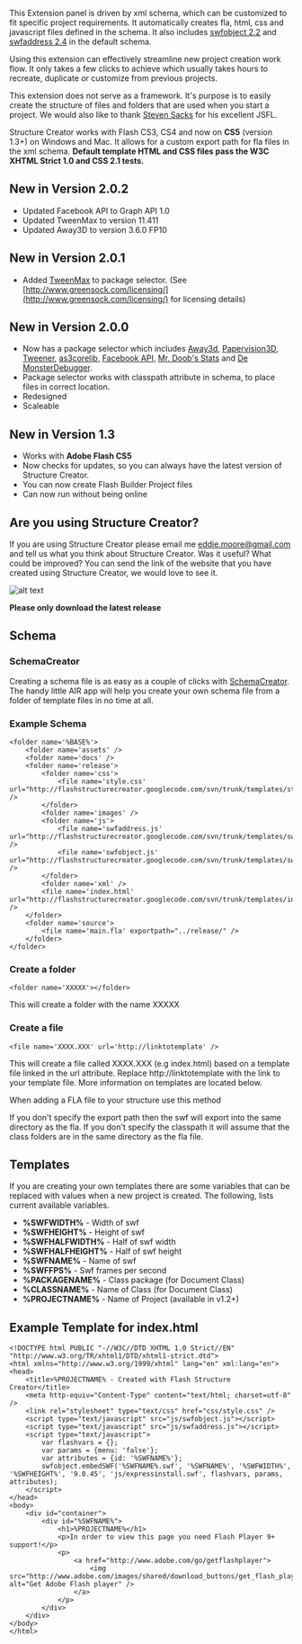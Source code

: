 This Extension panel is driven by xml schema, which can be customized to fit specific project requirements. It automatically creates fla, html, css and javascript files 
defined in the schema. It also includes [swfobject 2.2](http://code.google.com/p/swfobject/) and [swfaddress 2.4](http://www.asual.com/swfaddress/) in the default schema. 

Using this extension can effectively streamline new project creation work flow. It only takes a few clicks to achieve which usually takes hours to recreate, duplicate or 
customize from previous projects.

This extension does not serve as a framework. It's purpose is to easily create the structure of files and folders that are used when you start a project. We would also 
like to thank [Steven Sacks](http://www.stevensacks.net/) for his excellent JSFL.

Structure Creator works with Flash CS3, CS4 and now on **CS5** (version 1.3+) on Windows and Mac.
It allows for a custom export path for fla files in the xml schema.
**Default template HTML and CSS files pass the W3C XHTML Strict 1.0 and CSS 2.1 tests.**

New in Version 2.0.2
--------------------
  - Updated Facebook API to Graph API 1.0
  - Updated TweenMax to version 11.411
  - Updated Away3D to version 3.6.0 FP10

New in Version 2.0.1
--------------------
  - Added [TweenMax](http://www.greensock.com/tweenmax/) to package selector. (See [http://www.greensock.com/licensing/](http://www.greensock.com/licensing/) for licensing details)

New in Version 2.0.0
--------------------
  - Now has a package selector which includes [Away3d](http://away3d.com), [Papervision3D](http://www.papervision3d.org/), [Tweener](http://code.google.com/p/tweener/), [as3corelib](http://github.com/mikechambers/as3corelib), [Facebook API](http://code.google.com/p/facebook-actionscript-api/), [Mr. Doob's Stats](http://github.com/mrdoob/Hi-ReS-Stats) and [De MonsterDebugger](http://demonsterdebugger.com/).
  - Package selector works with classpath attribute in schema, to place files in correct location.
  - Redesigned
  - Scaleable

New in Version 1.3
------------------
  - Works with **Adobe Flash CS5**
  - Now checks for updates, so you can always have the latest version of Structure Creator.
  - You can now create Flash Builder Project files
  - Can now run without being online


Are you using Structure Creator?
--------------------------------
If you are using Structure Creator please email me [eddie.moore@gmail.com](mailto://eddie.moore@gmail.com) and tell us 
what you think about Structure Creator. Was it useful? What could be improved? You can send the link of the website 
that you have created using Structure Creator, we would love to see it.

![alt text](http://structurecreator.com/images/sc2.0.jpg "StructureCreator")

**Please only download the latest release**

Schema
------

### SchemaCreator
Creating a schema file is as easy as a couple of clicks with [SchemaCreator](http://github.com/nichmekof/SchemaCreator).
The handy little AIR app will help you create your own schema file from a folder of template files in no time at all.

### Example Schema
	<folder name='%BASE%'>
		<folder name='assets' />
		<folder name='docs' />
		<folder name='release'>
			<folder name='css'>
				<file name='style.css' url="http://flashstructurecreator.googlecode.com/svn/trunk/templates/style.css" />
			</folder>
			<folder name='images' />
			<folder name='js'>
				<file name='swfaddress.js' url="http://flashstructurecreator.googlecode.com/svn/trunk/templates/swfaddress.js" />
				<file name='swfobject.js' url="http://flashstructurecreator.googlecode.com/svn/trunk/templates/swfobject.js" />
			</folder>
			<folder name='xml' />
			<file name='index.html' url="http://flashstructurecreator.googlecode.com/svn/trunk/templates/index.html" />
		</folder>
		<folder name='source'>
			<file name='main.fla' exportpath="../release/" />
		</folder>
	</folder>



### Create a folder
	<folder name='XXXXX'></folder>

This will create a folder with the name XXXXX

### Create a file
	<file name='XXXX.XXX' url='http://linktotemplate' />

This will create a file called XXXX.XXX (e.g index.html) based on a template file linked in the url attribute. 
Replace http://linktotemplate with the link to your template file. More information on templates are located below.

When adding a FLA file to your structure use this method
	<file name='main.fla' exportpath="../release/" classpath="../classes/" />

If you don't specify the export path then the swf will export into the same directory as the fla.
If you don't specify the classpath it will assume that the class folders are in the same directory as the fla file.


Templates
---------
If you are creating your own templates there are some variables that can be replaced with values when a new project is created. 
The following, lists current available variables.

+ **%SWFWIDTH%** - Width of swf 
+ **%SWFHEIGHT%** - Height of swf
+ **%SWFHALFWIDTH%** - Half of swf width
+ **%SWFHALFHEIGHT%** - Half of swf height
+ **%SWFNAME%** - Name of swf
+ **%SWFFPS%** - Swf frames per second
+ **%PACKAGENAME%** - Class package (for Document Class)
+ **%CLASSNAME%** - Name of Class (for Document Class)
+ **%PROJECTNAME%** - Name of Project (available in v1.2+)

Example Template for index.html
-------------------------------
	<!DOCTYPE html PUBLIC "-//W3C//DTD XHTML 1.0 Strict//EN" "http://www.w3.org/TR/xhtml1/DTD/xhtml1-strict.dtd">
	<html xmlns="http://www.w3.org/1999/xhtml" lang="en" xml:lang="en">
	<head>
		<title>%PROJECTNAME% - Created with Flash Structure Creator</title>
		<meta http-equiv="Content-Type" content="text/html; charset=utf-8" />
		<link rel="stylesheet" type="text/css" href="css/style.css" />
		<script type="text/javascript" src="js/swfobject.js"></script>
		<script type="text/javascript" src="js/swfaddress.js"></script>
		<script type="text/javascript">
			var flashvars = {};
			var params = {menu: 'false'};
			var attributes = {id: '%SWFNAME%'};
			swfobject.embedSWF('%SWFNAME%.swf', '%SWFNAME%', '%SWFWIDTH%', '%SWFHEIGHT%', '9.0.45', 'js/expressinstall.swf', flashvars, params, attributes);
		</script>
	</head>
	<body>
		<div id="container">
			<div id="%SWFNAME%">
				<h1>%PROJECTNAME%</h1>
				<p>In order to view this page you need Flash Player 9+ support!</p>
				<p>
					<a href="http://www.adobe.com/go/getflashplayer">
						<img src="http://www.adobe.com/images/shared/download_buttons/get_flash_player.gif" alt="Get Adobe Flash player" />
					</a>
				</p>
			</div>
		</div>
	</body>
	</html>

